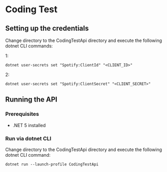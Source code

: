 # Coding Test

## Setting up the credentials

Change directory to the CodingTestApi directory and execute the following dotnet CLI commands:

1:

```
dotnet user-secrets set "Spotify:ClientId" "<CLIENT_ID>"
```

2:

```
dotnet user-secrets set "Spotify:ClientSecret" "<CLIENT_SECRET>"
```

## Running the API

### Prerequisites

* .NET 5 installed

### Run via dotnet CLI

Change directory to the CodingTestApi directory and execute the following dotnet CLI command:

```
dotnet run --launch-profile CodingTestApi
```